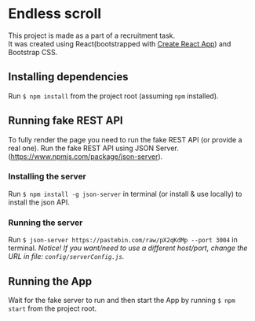 # Endless scroll   

This project is made as a part of a recruitment task.  
It was created using React(bootstrapped with [Create React App](https://github.com/facebook/create-react-app)) and Bootstrap CSS. 

## Installing dependencies
Run `$ npm install` from the project root (assuming `npm` installed).

## Running fake REST API

To fully render the page you need to run the fake REST API (or provide a real one). 
Run the fake REST API using JSON Server. (https://www.npmjs.com/package/json-server).  

### Installing the server
Run `$ npm install -g json-server` in terminal (or install & use locally) to install the json API.

### Running the server
Run `$ json-server https://pastebin.com/raw/pX2qKdMp --port 3004` in terminal.
*Notice! If you want/need to use a different host/port, change the URL in file: `config/serverConfig.js`.*

## Running the App
Wait for the fake server to run and then start the App by running `$ npm start` from the project root.

